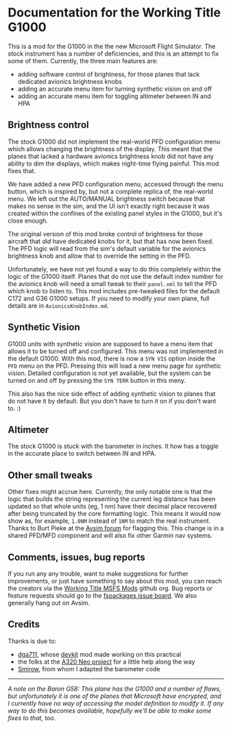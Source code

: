 # Documentation for the Working Title G1000

This is a mod for the G1000 in the the new Microsoft Flight Simulator.  The stock instrument has a number of deficiencies, and this is an attempt to fix some of them.  Currently, the three main features are:

* adding software control of brightness, for those planes that lack dedicated avionics brightness knobs
* adding an accurate menu item for turning synthetic vision on and off
* adding an accurate menu item for toggling altimeter between IN and HPA

## Brightness control

The stock G1000 did not implement the real-world PFD configuration menu which allows changing the brightness of the display.  This meant that the planes that lacked a hardware avionics brightness knob did not have any ability to dim the displays, which makes night-time flying painful.  This mod fixes that.

We have added a new PFD configuration menu, accessed through the menu button, which is inspired by, but not a complete replica of, the real-world menu.  We left out the AUTO/MANUAL brightness switch because that makes no sense in the sim, and the UI isn't exactly right because it was created within the confines of the existing panel styles in the G1000, but it's close enough.

The original version of this mod broke control of brightness for those aircraft that *did* have dedicated knobs for it, but that has now been fixed.  The PFD logic will read from the sim's default variable for the avionics brightness knob and allow that to override the setting in the PFD.  

Unfortunately, we have not yet found a way to do this completely within the logic of the G1000 itself.  Planes that do not use the default index number for the avionics knob will need a small tweak to their `panel.xml` to tell the PFD which knob to listen to.  This mod includes pre-tweaked files for the default C172 and G36 G1000 setups.  If you need to modify your own plane, full details are in `AvionicsKnobIndex.md`.

## Synthetic Vision

G1000 units with synthetic vision are supposed to have a menu item that allows it to be turned off and configured.  This menu was not implemented in the default G1000.  With this mod, there is now a `SYN VIS` option inside the `PFD` menu on the PFD.  Pressing this will load a new menu page for synthetic vision.  Detailed configuration is not yet available, but the system can be turned on and off by pressing the `SYN TERR` button in this meny.

This also has the nice side effect of adding synthetic vision to planes that do not have it by default.  But you don't have to turn it on if you don't want to.  :)

## Altimeter

The stock G1000 is stuck with the barometer in inches.  It how has a toggle in the accurate place to switch between IN and HPA.

## Other small tweaks

Other fixes might accrue here.  Currently, the only notable one is that the logic that builds the string representing the current leg distance has been updated so that whole units (eg, 1 nm) have their decimal place recovered after being truncated by the core formatting logic.  This means it would now show as, for example, `1.0NM` instead of `1NM` to match  the real instrument.  Thanks to Burt Pieke at the [Avsim forum](https://www.avsim.com/forums/topic/583603-add-on-developers-screwed-until-major-patches/page/4/?tab=comments#comment-4335724) for flagging this.  This change is in a shared PFD/MFD component and will also fix other Garmin nav systems.

## Comments, issues, bug reports

If you run any any trouble, want to make suggestions for further improvements, or just have something to say about this mod, you can reach the creators via the [Working Title MSFS Mods](https://github.com/Working-Title-MSFS-Mods) github org.  Bug reports or feature requests should go to the [fspackages issue board](https://github.com/Working-Title-MSFS-Mods/fspackages/issues).   We also generally hang out on Avsim.

## Credits

Thanks is due to:

* [dga711](https://github.com/dga711), whose [devkit](https://github.com/dga711/msfs-webui-devkit) mod made working on this practical
* the folks at the [A320 Neo project](https://github.com/wpine215/msfs-a320neo/) for a little help along the way
* [Smirow](https://github.com/Smirow), from whom I adapted the barometer code

---
*A note on the Baron G58:  This plane has the G1000 and a number of flaws, but unfortunately it is one of the planes that Microsoft have encrypted, and I currently have no way of accessing the model definition to modify it.  If any way to do this becomes available, hopefully we'll be able to make some fixes to that, too.*
